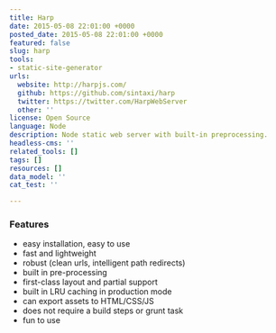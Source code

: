 ```yaml
---
title: Harp
date: 2015-05-08 22:01:00 +0000
posted_date: 2015-05-08 22:01:00 +0000
featured: false
slug: harp
tools:
- static-site-generator
urls:
  website: http://harpjs.com/
  github: https://github.com/sintaxi/harp
  twitter: https://twitter.com/HarpWebServer
  other: ''
license: Open Source
language: Node
description: Node static web server with built-in preprocessing.
headless-cms: ''
related_tools: []
tags: []
resources: []
data_model: ''
cat_test: ''

---
```

### Features

* easy installation, easy to use
* fast and lightweight
* robust (clean urls, intelligent path redirects)
* built in pre-processing
* first-class layout and partial support
* built in LRU caching in production mode
* can export assets to HTML/CSS/JS
* does not require a build steps or grunt task
* fun to use